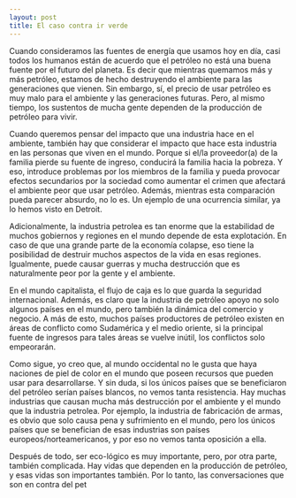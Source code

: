 ```yaml
---
layout: post
title: El caso contra ir verde
---
```

Cuando consideramos las fuentes de energía que usamos hoy en día, casi todos los humanos están de acuerdo que el petróleo no está una buena fuente por el futuro del planeta. Es decir que mientras quemamos más y más petróleo, estamos de hecho destruyendo el ambiente para las generaciones que vienen. Sin embargo, sí, el precio de usar petróleo es muy malo para el ambiente y las generaciones futuras. Pero, al mismo tiempo, los sustentos de mucha gente dependen de la producción de petróleo para vivir.

Cuando queremos pensar del impacto que una industria hace en el ambiente, también hay que considerar el impacto que hace esta industria en las personas que viven en el mundo. Porque si el/la proveedor(a) de la familia pierde su fuente de ingreso, conducirá la familia hacia la pobreza. Y eso, introduce problemas por los miembros de la familia y pueda provocar efectos secundarios por la sociedad como aumentar el crimen que afectará el ambiente peor que usar petróleo. Además, mientras esta comparación pueda parecer absurdo, no lo es. Un ejemplo de una ocurrencia similar, ya lo hemos visto en Detroit.

Adicionalmente, la industria petrolea es tan enorme que la estabilidad de muchos gobiernos y regiones en el mundo depende de esta explotación. En caso de que una grande parte de la economía colapse, eso tiene la posibilidad de destruir muchos aspectos de la vida en esas regiones. Igualmente, puede causar guerras y mucha destrucción que es naturalmente peor por la gente y el ambiente.

En el mundo capitalista, el flujo de caja es lo que guarda la seguridad internacional. Además, es claro que la industria de petróleo apoyo no solo algunos países en el mundo, pero también la dinámica del comercio y negocio. A más de esto, muchos países productores de petróleo existen en áreas de conflicto como Sudamérica y el medio oriente, si la principal fuente de ingresos para tales áreas se vuelve inútil, los conflictos solo empeorarán.

Como sigue, yo creo que, al mundo occidental no le gusta que haya naciones de piel de color en el mundo que poseen recursos que pueden usar para desarrollarse. Y sin duda, si los únicos países que se beneficiaron del petróleo serían países blancos, no vemos tanta resistencia. Hay muchas industrias que causan mucha más destrucción por el ambiente y el mundo que la industria petrolea. Por ejemplo, la industria de fabricación de armas, es obvio que solo causa pena y sufrimiento en el mundo, pero los únicos países que se benefician de esas industrias son países europeos/norteamericanos, y por eso no vemos tanta oposición a ella.

Después de todo, ser eco-lógico es muy importante, pero, por otra parte, también complicada. Hay vidas que dependen en la producción de petróleo, y esas vidas son importantes también. Por lo tanto, las conversaciones que son en contra del pet
